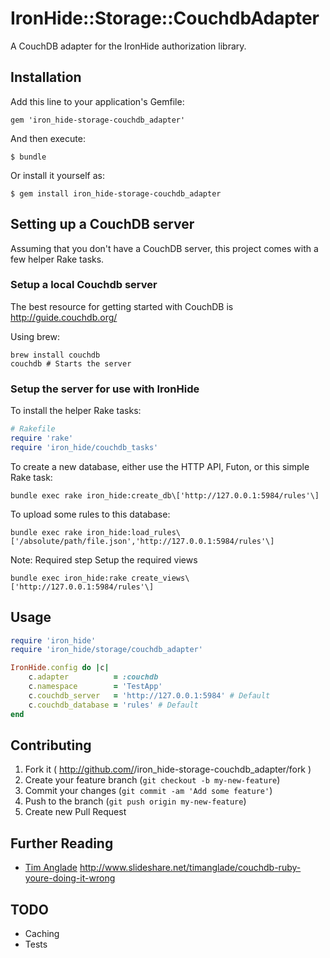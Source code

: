# IronHide::Storage::CouchdbAdapter

A CouchDB adapter for the IronHide authorization library.

## Installation

Add this line to your application's Gemfile:

    gem 'iron_hide-storage-couchdb_adapter'

And then execute:

    $ bundle

Or install it yourself as:

    $ gem install iron_hide-storage-couchdb_adapter

## Setting up a CouchDB server

Assuming that you don't have a CouchDB server, this project comes with a few helper Rake tasks.

### Setup a local Couchdb server
The best resource for getting started with CouchDB is http://guide.couchdb.org/

Using brew:

```
brew install couchdb
couchdb # Starts the server
```


### Setup the server for use with IronHide
To install the helper Rake tasks:

```ruby
# Rakefile
require 'rake'
require 'iron_hide/couchdb_tasks'
```

To create a new database, either use the HTTP API, Futon, or this simple Rake task:

```
bundle exec rake iron_hide:create_db\['http://127.0.0.1:5984/rules'\]
```

To upload some rules to this database:

```
bundle exec rake iron_hide:load_rules\['/absolute/path/file.json','http://127.0.0.1:5984/rules'\]
```

Note: Required step
Setup the required views

```
bundle exec iron_hide:rake create_views\['http://127.0.0.1:5984/rules'\]
```

## Usage

```ruby
require 'iron_hide'
require 'iron_hide/storage/couchdb_adapter'

IronHide.config do |c|
    c.adapter          = :couchdb
    c.namespace        = 'TestApp'
    c.couchdb_server   = 'http://127.0.0.1:5984' # Default
    c.couchdb_database = 'rules' # Default
end
```

## Contributing

1. Fork it ( http://github.com/<my-github-username>/iron_hide-storage-couchdb_adapter/fork )
2. Create your feature branch (`git checkout -b my-new-feature`)
3. Commit your changes (`git commit -am 'Add some feature'`)
4. Push to the branch (`git push origin my-new-feature`)
5. Create new Pull Request

## Further Reading
* [Tim Anglade](https://twitter.com/timanglade)
http://www.slideshare.net/timanglade/couchdb-ruby-youre-doing-it-wrong

## TODO
- Caching
- Tests
